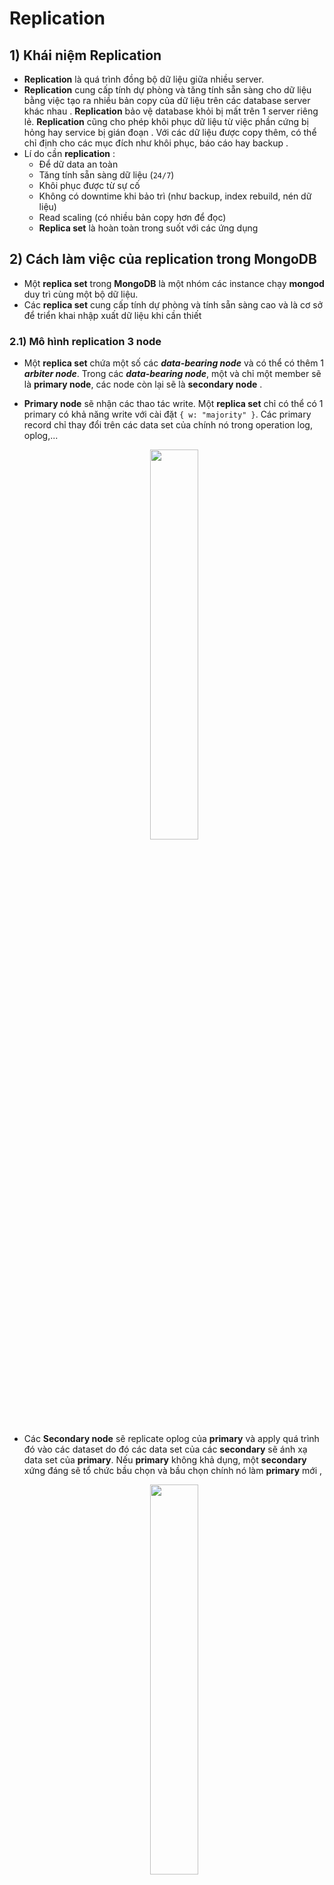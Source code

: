 # Replication
## **1) Khái niệm Replication**
- **Replication** là quá trình đồng bộ dữ liệu giữa nhiều server.
- **Replication** cung cấp tính dự phòng và tăng tính sẵn sàng cho dữ liệu bằng việc tạo ra nhiều bản copy của dữ liệu trên các database server khác nhau . **Replication** bảo vệ database khỏi bị mất trên 1 server riêng lẻ. **Replication** cũng cho phép khôi phục dữ liệu từ việc phần cứng bị hỏng hay service bị gián đoạn . Với các dữ liệu được copy thêm, có thể chỉ định cho các mục đích như khôi phục, báo cáo hay backup .
- Lí do cần **replication** :
    - Để dữ data an toàn
    - Tăng tính sẵn sàng dữ liệu (`24/7`)
    - Khôi phục được từ sự cố
    - Không có downtime khi bảo trì (như backup, index rebuild, nén dữ liệu)
    - Read scaling (có nhiều bản copy hơn để đọc)
    - **Replica set** là hoàn toàn trong suốt với các ứng dụng
## **2) Cách làm việc của replication trong MongoDB**
- Một **replica set** trong **MongoDB** là một nhóm các instance chạy **mongod** duy trì cùng một bộ dữ liệu. 
- Các **replica set** cung cấp tính dự phòng và tính sẵn sàng cao và là cơ sở để triển khai nhập xuất dữ liệu khi cần thiết
### **2.1) Mô hình replication 3 node**
- Một **replica set** chứa một số các ***data-bearing node*** và có thể có thêm 1 ***arbiter node***. Trong các ***data-bearing node***, một và chỉ một member sẽ là **primary node**, các node còn lại sẽ là **secondary node** .
- **Primary node** sẽ nhận các thao tác write. Một **replica set** chỉ có thể có 1 primary có khả năng write với cài đặt `{ w: "majority" }`. Các primary record chỉ thay đổi trên các data set của chính nó trong operation log, oplog,...

    <p align=center><img src=https://i.imgur.com/In34Te3.png width=40%></p>

- Các **Secondary node** sẽ replicate oplog của **primary** và apply quá trình đó vào các dataset do đó các data set của các **secondary** sẽ ánh xạ data set của **primary**. Nếu **primary** không khả dụng, một **secondary** xứng đáng sẽ tổ chức bầu chọn và bầu chọn chính nó làm **primary** mới ,

    <p align=center><img src=https://i.imgur.com/MoRiAmK.png width=40%></p>

- Trong một vài trường hợp (ví dụ như có 1 **primary** và 1 **secondary** nhưng không có thêm chi phí cho một **secondary** nữa), có thể chọn cách add thêm moojtn instance chạy `mongod` vào **replica set** như một **arbiter**. Một **arbiter** tham gia vào bình vầu nhưng sẽ không giữ data (hay không cung cấp cơ chế dự phòng dữ liệu)

    <p align=center><img src=https://i.imgur.com/V9i3jBA.png width=40%></p>

### **2.2) Cơ chế bình bầu giữa các node**
- **Replica set** sử dụng việc bình bầu để quyết định member nào sẽ là primary. **Replica set** thực hiện bình bầu primary khi xảy ra các event sau :
    - Thêm một node mới vào **replica set**
    - Khởi tạo một **replica set**
    - Thực hiện maintainance **replica set** bằng cách sử dụng phương thức `rs.stepDown()` hoặc `rs.reconfig()`, và các **secondary** sẽ mất kết nối tới **primary** lâu hơn thời gian timeout được cấu hình (mặc định `10s`)
- **Replica set** không thể thực hiện write dữ liệu cho tới khi việc bình bầu thành công. **Replica set** chỉ thực hiện được các câu truy vấn khi các **secondary** cũng có khả năng thực hiện được .
- Cơ chế bình bầu này cũng được gọi là cơ chế **Automatic Failover** :

    <p align=center><img src=https://i.imgur.com/W06mjKc.png width=40%></p>

#### **Các yếu tố ảnh hưởng đến việc bình bầu **primary****
- Giao thức **Replication Election Protocol** :
    - Từ version `4.0`, **MongoDB** chỉ hỗ trợ **replica set protocol version 1 `(pv1)`**
    - Tham khảo : [Replica Set Protocol Version](https://docs.mongodb.com/manual/reference/replica-set-protocol-versions/)
- **Heartbeat** :
    - Các member của **replica set** gửi các heartbeat (ping) tới nhau mỗi `2s`. Nếu heartbeat không phản hồi trong `10s`, các member khác sẽ đánh dấu member quá hạn này là *không thể truy cập được (inaccessible)*
- **Member Priority** :
    - Sau khi **replica set** chọn ra được 1 **primary**, thuật toán bầu chọn sẽ chọn những **secondary** có priority lớn nhất ở cuộc bầu chọn. **Member priority** ảnh hưởng đến cả thời gian và kết quả của cuộc bầu chọn. Các **secondary** có **priority** cao hơn sẽ tham gia bầu chọn trước, và có cơ hội thắng cao hơn. Tuy nhiên, cũng có trường hợp **priority** thấp hơn được chọn. Các member sẽ tiếp tục bầu cử cho đến khi chọn được thành viên tốt nhất .
    - Member có **priority** là `0` sẽ không thể trở thành **primary** và cũng không thể tham gia bầu cử
    - Tham khảo : [Priority 0](https://docs.mongodb.com/manual/core/replica-set-priority-0-member/)
- **Mirrored Reads** :
    - Bắt đầu từ phiên bản `4.4`, **MongoDB** cung cấp cơ chế **mirror reads** để trước vào bộ nhớ cache của các **secondary** với dữ liệu được truy cập gần đây nhất . Với **mirror reads**, **primary** có thể ánh xạ tập hợp các thao tác mà nó nhận được đến và gửi chúng đến các **secondary**. Việc ánh xạ cache như vậy cũng giúp hiệu suất được phục hồi nhanh hơn sau khi việc bầu chọn diễn ra .
    - Tham khảo : [Mirror Reads](https://docs.mongodb.com/manual/replication/#mirrored-reads)
- **Mất Data Center** :
    - Với các **replica set** được phân tán, việc mất kết nối 1 data center cũng có thể ảnh hưởng đến khả năng của các member còn lại trong các data center khác khi bầu chọn **primary** .
    - Nếu có thể, hãy phân phối các member của **replica set** trên nhiều data center để tối đa hóa khả năng ngay cả khi mất một data center, các member khác cũng có thể bầu chọn lại **primary** .
    - Tham khảo : [Phân tán replica set trên 1 hoặc nhiều Datacenter](https://docs.mongodb.com/manual/core/replica-set-architecture-geographically-distributed/)
- **Network partition** :
    - Việc chia mạng có thể tách một **primary** vào phân vùng mạng mà ít thấy được các node khác . Khi **primary** phát hiện ra nó chỉ có thể giao tiếp với một số ít các node trong **replica set**, nó sẽ tự động bước xuống và trở thành **secondary** . Một member khác, có thể giao tiếp với nhiều node nhất trong **replica set** sẽ độc lập đứng lên tổ chức bầu chọn lại để trở thành **primary** .
#### **Các member được tham gia quá trình bầu chọn**
- Phần cấu hình `members[n].votes` của member trong **replica set**  và member state sẽ quyết định xem member có được ở trong cuộc bầu chọn không .
- Tất cả các member có `members[n].votes` sẽ được tham gia bầu chọn. Để loại trừ một member không cho tham gia bầu chọn, đổi giá trị này thành `0` .
    - Các member không được vote (`votes = 0`) phải có priority là `0`
    - Member có priority > `0` không thể đặt `votes = 0`
- Chỉ có các member được quyền vote ở đang trong các trạng thái (state) sau thì mới được tham gia vote :
    - `PRIMARY`
    - `SECONDARY`
    - `STARTUP2`
    - `RECOVERING`
    - `ARBITER`
    - `ROLLBACK`
#### **Các member không được tham gia bầu chọn**
- Mặc dù các member không có quyền sẽ không được bầu chọn, các member này vẫn giữ bản copy dữ liệu của **replica set** và có thể chấp nhận thao tác đọc từ các ứng dụng của client .
- Bởi vì **replica set** có tới `50` member, nhưng chỉ có `7` member được tham gia vote, non-voting member sẽ cho phép **replica set** có nhiều hơn 7 member .
- **VD :** Có `9` member trong **replica set** thì sẽ có `7` member được vote và 2 member không được vote :

    <p align=center><img src=https://i.imgur.com/3G1TFzr.png width=40%></p>

    - Non-vote member sẽ có cả `votes=0` và `priority=0` như sau :
        ```json
        {
            "_id" : <num>,
            "host" : <hostname:port>,
            "arbiterOnly" : false,
            "buildIndexes" : true,
            "hidden" : false,
            "priority" : 0,
            "tags" : {

            },
            "slaveDelay" : NumberLong(0),
            "votes" : 0
        }
        ```
## **3) Các kiến trúc deploy Replica set**
### **3.1) Kiến trúc 3 member**
- Số lượng member tối thiểu của **replica set** để thấy được lợi ích của nó là `3` member. Một **replica set** với `3` member có thể là cả `3` member đều mang dữ liệu (**Primary-Secondary-Secondary** - nên dùng) hoặc trường hợp khác cần tiết kiệm chi phí hơn khi thêm member mang dữ liệu thứ 3, đó là 2 member mang dữ liệu và 1 **arbiter** (**Primary-Secondary-Arbiter**)
#### **3.1.1) Kiến trúc Primary-Secondary-Secondary (P-S-S)**
- Một **replica set** với 3 members lưu trữ data có :
    - 1 **primary**
    - 2 **secondary**. Các **secondary** đều có thể trở thành **primary** sau khi bình chọn .

        <p align=center><img src=https://i.imgur.com/MqYQLGz.png width=40%></p>

- Cách deploy này cung cấp 2 bản copy hoàn chỉnh của data set tại mọi thời điểm trong **primary**. **Replica set** cung cấp khả năng chịu lỗi và tính sẵn sàng. Nếu **primary** không khả dụng, **replica set** sẽ bầu chọn **secondary** và tiếp tục hoạt động . **Primary** cũ sẽ join lại sau khi khả dụng .

    <p align=center><img src=https://i.imgur.com/GF5s77Z.png width=40%></p>

#### **3.1.2) Kiến trúc Primary-Secondary-Arbiter (P-S-A)**
- Một **replica set** với 2 members lưu trữ data có :
    - 1 **primary**
    - 1 **secondary**. **Secondary** đều có thể trở thành **primary** sau khi bình chọn .
    - 1 **arbiter**. **Arbiter** sẽ chỉ vote khi bình chọn .

    <p align=center><img src=https://i.imgur.com/oGPYX16.png width=40%></p>

- Bởi vì **arbiter** không chứa bản copy data, cách deploy này chỉ cung cấp 1 bản copy hoàn chỉnh duy nhất. **Arbiter** yêu cầu ít tài nguyên hơn, nhưng tính dự phòng và khả năng chịu lỗi hạn chế hơn .
- Tuy nhiên, cách deploy này vẫn đảm bảo được tính sẵn sàng nếu **primary** hoặc **secondary** bị chết. Nếu **primary** chết, **replica set** sẽ bầu chọn **secondary** làm **primary** .

    <p align=center><img src=https://i.imgur.com/wXAGR4P.png width=40%></p>

### **3.2) Phân phối Replica Set ở một hoặc hai DataCenter**
## **4) Deploy Replica Set**
### **4.1) Mô hình Primary-Secondary-Secondary**
#### **Mô hình**
<p align=center><img src=https://i.imgur.com/wY3xp9n.png></p>

#### **Cài đặt MongoDB trên cả 3 node**
#### **Cấu hình Replica Set**
- **B1 :** Cấu hình hostname chi cả 3 node :
    ```
    # hostnamectl set-hostname [mongodb_1|mongodb_2|mongodb_3]
    ```
- **B2 :** Khai báo file `/etc/hosts` trên cả 3 node :
    ```
    # echo "10.5.10.151 mongodb_1" >> /etc/hosts
    # echo "10.5.10.153 mongodb_2" >> /etc/hosts
    # echo "10.5.10.161 mongodb_3" >> /etc/hosts
    ```
- **B3 :** Khai báo tên **replica set** và **bind IP** trên cả 3 node :
    ```
    # vi /etc/mongod.conf
    ```
    - Chỉnh sửa nội dung sau:
        ```yaml
        ...
        net:
            bindIp: localhost,<hostname(s)|ip address(es)>
        ...
        replication:
            replSetName: "rs0"
        ...
        ```
- **B4 :** Khởi động lại dịch vụ `mongod` :
    ```
    # systemctl restart mongod
    ```
- **B5 :** Trên một node bất kỳ, khởi tạo **replica set**:
    ```
    # mongo
    > rs.initiate()
    {
            "info2" : "no configuration specified. Using a default configuration for the set",
            "me" : "10.5.10.151:27017",
            "ok" : 1,
            "$clusterTime" : {
                    "clusterTime" : Timestamp(1602729545, 1),
                    "signature" : {
                            "hash" : BinData(0,"AAAAAAAAAAAAAAAAAAAAAAAAAAA="),
                            "keyId" : NumberLong(0)
                    }
            },
            "operationTime" : Timestamp(1602729545, 1)
    }
    rs0:SECONDARY>
    ```
- **B6 :** Add các member vào **replica set** :
    ```
    rs0:SECONDARY> rs.add('mongodb_2:27017')
    {
            "ok" : 1,
            "$clusterTime" : {
                    "clusterTime" : Timestamp(1602729787, 1),
                    "signature" : {
                            "hash" : BinData(0,"AAAAAAAAAAAAAAAAAAAAAAAAAAA="),
                            "keyId" : NumberLong(0)
                    }
            },
            "operationTime" : Timestamp(1602729787, 1)
    }
    rs0:PRIMARY>
    ```
    ```
    rs0:PRIMARY> rs.add('mongodb_3:27017')
    {
            "ok" : 1,
            "$clusterTime" : {
                    "clusterTime" : Timestamp(1602729838, 1),
                    "signature" : {
                            "hash" : BinData(0,"AAAAAAAAAAAAAAAAAAAAAAAAAAA="),
                            "keyId" : NumberLong(0)
                    }
            },
            "operationTime" : Timestamp(1602729838, 1)
    }
    rs0:PRIMARY>
    ```
- **B7 :** Kiểm tra trạng thái của **replica set** :
    ```
    rs0:PRIMARY> rs.status()
    {
            "set" : "rs0",
            "date" : ISODate("2020-10-15T02:45:42.686Z"),
            "myState" : 1,
            "term" : NumberLong(1),
            "syncSourceHost" : "",
            "syncSourceId" : -1,
            "heartbeatIntervalMillis" : NumberLong(2000),
            "majorityVoteCount" : 2,
            "writeMajorityCount" : 2,
            "votingMembersCount" : 3,
            "writableVotingMembersCount" : 3,
            "optimes" : {
                    "lastCommittedOpTime" : {
                            "ts" : Timestamp(1602729935, 1),
                            "t" : NumberLong(1)
                    },
                    "lastCommittedWallTime" : ISODate("2020-10-15T02:45:35.812Z"),
                    "readConcernMajorityOpTime" : {
                            "ts" : Timestamp(1602729935, 1),
                            "t" : NumberLong(1)
                    },
                    "readConcernMajorityWallTime" : ISODate("2020-10-15T02:45:35.812Z"),
                    "appliedOpTime" : {
                            "ts" : Timestamp(1602729935, 1),
                            "t" : NumberLong(1)
                    },
                    "durableOpTime" : {
                            "ts" : Timestamp(1602729935, 1),
                            "t" : NumberLong(1)
                    },
                    "lastAppliedWallTime" : ISODate("2020-10-15T02:45:35.812Z"),
                    "lastDurableWallTime" : ISODate("2020-10-15T02:45:35.812Z")
            },
            "lastStableRecoveryTimestamp" : Timestamp(1602729905, 1),
            "electionCandidateMetrics" : {
                    "lastElectionReason" : "electionTimeout",
                    "lastElectionDate" : ISODate("2020-10-15T02:39:05.734Z"),
                    "electionTerm" : NumberLong(1),
                    "lastCommittedOpTimeAtElection" : {
                            "ts" : Timestamp(0, 0),
                            "t" : NumberLong(-1)
                    },
                    "lastSeenOpTimeAtElection" : {
                            "ts" : Timestamp(1602729545, 1),
                            "t" : NumberLong(-1)
                    },
                    "numVotesNeeded" : 1,
                    "priorityAtElection" : 1,
                    "electionTimeoutMillis" : NumberLong(10000),
                    "newTermStartDate" : ISODate("2020-10-15T02:39:05.767Z"),
                    "wMajorityWriteAvailabilityDate" : ISODate("2020-10-15T02:39:05.809Z")
            },
            "members" : [
                    {
                            "_id" : 0,
                            "name" : "10.5.10.151:27017",
                            "health" : 1,
                            "state" : 1,
                            "stateStr" : "PRIMARY",
                            "uptime" : 518,
                            "optime" : {
                                    "ts" : Timestamp(1602729935, 1),
                                    "t" : NumberLong(1)
                            },
                            "optimeDate" : ISODate("2020-10-15T02:45:35Z"),
                            "syncSourceHost" : "",
                            "syncSourceId" : -1,
                            "infoMessage" : "",
                            "electionTime" : Timestamp(1602729545, 2),
                            "electionDate" : ISODate("2020-10-15T02:39:05Z"),
                            "configVersion" : 3,
                            "configTerm" : 1,
                            "self" : true,
                            "lastHeartbeatMessage" : ""
                    },
                    {
                            "_id" : 1,
                            "name" : "mongodb_2:27017",
                            "health" : 1,
                            "state" : 2,
                            "stateStr" : "SECONDARY",
                            "uptime" : 154,
                            "optime" : {
                                    "ts" : Timestamp(1602729935, 1),
                                    "t" : NumberLong(1)
                            },
                            "optimeDurable" : {
                                    "ts" : Timestamp(1602729935, 1),
                                    "t" : NumberLong(1)
                            },
                            "optimeDate" : ISODate("2020-10-15T02:45:35Z"),
                            "optimeDurableDate" : ISODate("2020-10-15T02:45:35Z"),
                            "lastHeartbeat" : ISODate("2020-10-15T02:45:42.313Z"),
                            "lastHeartbeatRecv" : ISODate("2020-10-15T02:45:42.313Z"),
                            "pingMs" : NumberLong(0),
                            "lastHeartbeatMessage" : "",
                            "syncSourceHost" : "10.5.10.151:27017",
                            "syncSourceId" : 0,
                            "infoMessage" : "",
                            "configVersion" : 3,
                            "configTerm" : 1
                    },
                    {
                            "_id" : 2,
                            "name" : "mongodb_3:27017",
                            "health" : 1,
                            "state" : 2,
                            "stateStr" : "SECONDARY",
                            "uptime" : 104,
                            "optime" : {
                                    "ts" : Timestamp(1602729935, 1),
                                    "t" : NumberLong(1)
                            },
                            "optimeDurable" : {
                                    "ts" : Timestamp(1602729935, 1),
                                    "t" : NumberLong(1)
                            },
                            "optimeDate" : ISODate("2020-10-15T02:45:35Z"),
                            "optimeDurableDate" : ISODate("2020-10-15T02:45:35Z"),
                            "lastHeartbeat" : ISODate("2020-10-15T02:45:42.325Z"),
                            "lastHeartbeatRecv" : ISODate("2020-10-15T02:45:42.497Z"),
                            "pingMs" : NumberLong(0),
                            "lastHeartbeatMessage" : "",
                            "syncSourceHost" : "mongodb_2:27017",
                            "syncSourceId" : 1,
                            "infoMessage" : "",
                            "configVersion" : 3,
                            "configTerm" : 1
                    }
            ],
            "ok" : 1,
            "$clusterTime" : {
                    "clusterTime" : Timestamp(1602729935, 1),
                    "signature" : {
                            "hash" : BinData(0,"AAAAAAAAAAAAAAAAAAAAAAAAAAA="),
                            "keyId" : NumberLong(0)
                    }
            },
            "operationTime" : Timestamp(1602729935, 1)
    }
- **B8 :** Kiểm tra các cấu hình của **replica set** :
    ```
    rs0:PRIMARY> rs.conf()
    {
            "_id" : "rs0",
            "version" : 3,
            "term" : 1,
            "protocolVersion" : NumberLong(1),
            "writeConcernMajorityJournalDefault" : true,
            "members" : [
                    {
                            "_id" : 0,
                            "host" : "10.5.10.151:27017",
                            "arbiterOnly" : false,
                            "buildIndexes" : true,
                            "hidden" : false,
                            "priority" : 1,
                            "tags" : {

                            },
                            "slaveDelay" : NumberLong(0),
                            "votes" : 1
                    },
                    {
                            "_id" : 1,
                            "host" : "mongodb_2:27017",
                            "arbiterOnly" : false,
                            "buildIndexes" : true,
                            "hidden" : false,
                            "priority" : 1,
                            "tags" : {

                            },
                            "slaveDelay" : NumberLong(0),
                            "votes" : 1
                    },
                    {
                            "_id" : 2,
                            "host" : "mongodb_3:27017",
                            "arbiterOnly" : false,
                            "buildIndexes" : true,
                            "hidden" : false,
                            "priority" : 1,
                            "tags" : {

                            },
                            "slaveDelay" : NumberLong(0),
                            "votes" : 1
                    }
            ],
            "settings" : {
                    "chainingAllowed" : true,
                    "heartbeatIntervalMillis" : 2000,
                    "heartbeatTimeoutSecs" : 10,
                    "electionTimeoutMillis" : 10000,
                    "catchUpTimeoutMillis" : -1,
                    "catchUpTakeoverDelayMillis" : 30000,
                    "getLastErrorModes" : {

                    },
                    "getLastErrorDefaults" : {
                            "w" : 1,
                            "wtimeout" : 0
                    },
                    "replicaSetId" : ObjectId("5f87b64957ab1886d4ee13b6")
            }
    }
    ```
- **B9 :** Thử tạo document trên node **primary** và kiểm tra kết quả trên các node khác :
    ```
    rs0:PRIMARY> use mydb
    switched to db mydb
    rs0:PRIMARY> db.movie.insert({"name": "The Avengers", "year": 2012})
    WriteResult({ "nInserted" : 1 })
    ```
### **4.2) Mô hình Primary-Secondary-Arbiter**
#### **Mô hình**
<img src=https://i.imgur.com/ghHY0hD.png>

- Thực hiện tương tự các bước như mô hình **P-S-S** cho đến bước thêm member .
- Thêm member trên primary :
    ```shell
    rs0:PRIMARY> rs.add("10.5.10.153:27017")
    rs0:PRIMARY> rs.addArb("10.5.10.161:27017")
    ```
## **5) Các command thường dùng với Replication**
### **5.1) Các lệnh kết nối database**
- Kết nối vào **replica** :
    ```
    # mongo --host <replica_name>/<replica_member>:<port>
    ```
    - **VD :**
        ```
        # mongo --host rs0/10.5.10.151:27017
        ```
### **5.2) Mongo shell**
- Khởi tạo **replica set** :
    ```shell
    > rs.initiate()
    ```
- Thêm member vào **replica** :
    ```shell
    > rs.add("host:port")
    ```
- Thêm **Arbiter** vào **replica** :
    ```shell
    > rs.addArb("host:port")
    ```
- Xóa member khỏi **replica** :
    ```shell
    > rs.remove("host:port")
    ```
- Xem thông tin **primary** và **secondary** trong **replica** :
    ```shell
    > rs.status()
    ```
- Xem thông tin cấu hình của **replica** :
    ```shell
    > rs.conf()
    ```
- Kiểm tra nhanh thông tin master của db :
    ```shell
    > db.isMaster()
    ```
- Thay thế member :
    ```shell
    > cfg = rs.conf()
    > cfg.members[0].host = "<new_host>"
    > rs.reconfig(cfg)
    ```
    > `[0]` là thứ tự của host trong `status()` hoặc `conf()`. Có thể thay đổi
- Thay đổi priority :
    ```shell
    > cfg = rs.conf()
    > cfg.members[0].priority = <new_value>
    > rs.reconfig(cfg)
    ```
    > `[0]` là thứ tự của host trong `status()` hoặc `conf()`. Có thể thay đổi
## **6) Connection String URI Format**
### **6.1) Standard Connection String Format**
- Định dạng connection URI này được sử dụng để connect đến các mô hình : **standalone**, **replica set** hoặc **sharded cluster** .
- Định dạng URI sẽ có cấu trúc sau :
    ```
    mongodb://[username:password@]host1[:port1][,...hostN[:portN]][/[defaultauthdb][?options]]
    ```
    - Trong đó :
        - `mongodb://` : phần prefix bắt buộc để nhận dạng standard connection
        - `username:password@` : thông tin xác thực (không bắt buộc)
            - Nếu được chỉ định, client sẽ xác thực user trên `authSource`. Nếu `authSource` không được chỉ định, client sẽ xác thực trên `defaultauthdb`. Nếu `defaultauthdb` không được chỉ định, sẽ xác thực trên database `admin`
            - Nếu username hoặc password có chứa các ký tự `@`, `:`, `/`, `%`, sử dụng [percent encoding](https://tools.ietf.org/html/rfc3986#section-2.1)
        - `host[:port]` : Host (và tùy chọn port) mà `mongod` instance (hoặc `mongos` instance cho cluster) đang chạy. Có thể chỉ định hostname, IP hoặc UNIX domain socket. Nếu không chỉ định `port`, mặc định sử dụng `27017` .
        - `/defaultauthdb` : tên database xác thực
        - `?<options>` : [Tham khảo thêm](https://docs.mongodb.com/manual/reference/connection-string/#connections-connection-options)
- **VD :**
    - Kết nối **Standalone** :
        ```
        mongodb://mongodb0.example.com:27017
        ```
        hoặc
        ```
        mongodb://myDBReader:Password123@mongodb0.example.com:27017/?authSource=admin
        ```
    - Kết nối **Replica Set** : kết nối `mongod` instance trong **Replica Set** :
        ```
        mongodb://mongodb0.example.com:27017,mongodb1.example.com:27017,mongodb2.example.com:27017/?replicaSet=myRepl
        ```
        hoặc
        ```
        mongodb://myDBReader:Password123@mongodb0.example.com:27017,mongodb1.example.com:27017,mongodb2.example.com:27017/?authSource=admin&replicaSet=myRepl
        ```
    - Kết nối **Sharded Cluster** : kết nối `mongos` instance :
        ```
        mongodb://mongos0.example.com:27017,mongos1.example.com:27017,mongos2.example.com:27017
        ```
        hoặc
        ```
        mongodb://myDBReader:Password123@mongos0.example.com:27017,mongos1.example.com:27017,mongos2.example.com:27017/?authSource=admin
        ```
- Cách kết nối **Mongo Shell** sử dụng connection string URI :
    ```
    mongo <mongo_connection_URI>
    ```
    - **VD :**
        ```
        mongo mongodb://mongodb0.example.com:27017
        ```
### **6.2) DNS Seed List Connection Format**
- [Tham khảo thêm](https://docs.mongodb.com/manual/reference/connection-string/#dns-seed-list-connection-format)

## **7) Read Preferences**
- Mặc định, application sẽ điều hướng read request đến **primary member** của **replica set**. Read request chỉ từ **primary** gọi là ***strict consistency*** với ý nghĩa application sẽ luôn lấy data state mới nhất .
- Nếu application không yêu cầu luôn trả về phiên bản mới nhất của data thì có thể điều chỉnh read preference của **mongoDB** để scale out read . Read từ **secondary** gọi là ***eventual consistency*** với ý nghĩa rồi cuối cùng thì thế nào data state trên secondary cũng đồng nhất với **primary**.
<p align=center><img src=https://i.imgur.com/mM8YnlE.png width=40%></p>

- Các mode **read preference** :
    - **primary** : mặc định, mọi read request sẽ chỉ đi đến **primary**
    - **primaryPreferred** : mọi read request sẽ đi đến **primary** nhưng nếu primary không khả dụng nó sẽ đi đến **secondary**
    - **secondary** : mọi read request sẽ chỉ đi đến **secondary**
    - **secondaryPreferred** : mọi read request sẽ đi đến **secondary** nhưng nếu tất cả các **secondary** đều không khả dụng nó sẽ đi đến **primary**.
    - **nearest** : read request sẽ đến member có network latency thấp nhất không phân biệt member đó là **primary** hay **secondary**.
- Các member trong **Replica set** có thể lag so với **primary** do nghẽn mạng, băng thông disk thấp, ... Tùy chọn `maxStalenessSeconds` cho phép chỉ định khoảng thời gian lag tối đa để read từ các **secondary**. Khi độ trễ ước tính của **secondary** vượt quá `maxStalenessSeconds`, client sẽ ngưng hoạt động read từ nó
- **VD1 :** Truy vấn với read preference `nearest` :
    ```
    > db.movie.find().readPref('nearest')
    ```
- **VD2 :** Khai báo read preference từ connection URI :
    ```
    mongodb://mongos1.example.com,mongos2.example.com/?readPreference=secondary&maxStalenessSeconds=120
    ```
## **8) Write concern**
- **Write concern** cho **replica set** mô tả số ***data-bearing member*** - node mang data (như **primary** và **secondary**, không phải **arbiter**) sẽ phải xác nhận việc write request thực hiện thành công.
- Mặc định, application chỉ có thể biết được write request có thành công không trên **primary**, không thể biết được liệu write request đã được replicate thành công đến các **secondary** chưa .
<p align=center><img src=https://i.imgur.com/oHIykmi.png width=40%></p>

- **MongoDB** cho phép thay đổi hành vi mặc định của write concern. Application có thể lựa chọn thay đổi write concern ngay trong write request. Hành vi **write concern** thay đổi chỉ áp dụng cho write request này.
- Từ vị trí application, nếu không áp dụng **write concern** hợp lý thì có thể dẫn đến việc write set bị mất khi thực hiện failover. Giả sử application dùng **write concern** mặc định nên kết quả trả về ngay sau khi **primary** xử lý xong write set nhưng có thể vì lý do nào đó mà write set đó chưa được replicate sang **secondary**. Phía application sẽ không biết điều này. Chẳng may tại thời điểm chưa kịp replicate sang các **secondary**, **primary** down, failover được thực hiện tự động, một **secondary** lên làm **primary** nhưng **secondary** này sẽ không có write set đó = > Dữ liệu bị mất .
- **VD1 :** Thay đổi **write concern** trên 1 request :
    ```
    > db.products.insert(
        { item: "envelopes", qty : 100, type: "Clasp" },
        { writeConcern: { w: 2, wtimeout: 5000 } }
    )
    ```
    - Write request này sẽ insert một item vào collection `products` và sẽ được trả về sau khi request thực hiện trên **primary** và ít nhất một **secondary** nữa (`w: 2`) hoặc nếu không có response trả về thì sẽ kết thúc trong vòng `5s` (`wtimeout: 5000`). Giá trị `wtimeout` tránh cho write request bị block lại quá lâu nếu như không đủ số member mà **write concern** cần.
- **VD2 :** Thay đổi **write concern** trên tất cả các write request :
    ```
    > cfg = rs.conf()
    > cfg.settings = {}
    > cfg.settings.getLastErrorDefaults = { w: "majority", wtimeout: 5000}
    > rs.reconfig(cfg)
    ```
    - Cấu hình trên sẽ yêu cầu **MongoDB** trả về kết quả sau khi write request được hoàn thành trên số lượng "`majority`" member hoặc trả về muộn nhất sau `5s`. "`Majority`" member là phần member chiếm nhiều hơn (quá nửa) trong một **replica set** (**VD :** trên một **replica set** có `5` member thì sẽ có `majority = 3` - gồm `1` **primary** và `2` **secondary** ). `Majority` sẽ luôn chứa **primary**. 

https://kipalog.com/posts/Replica-set-trong-MongoDB

## **9) Các kiểu secondary member trong Replica set**
### **9.1) Priority 0 Replica Set Members**
- Là một secondary member không bao giờ có thể trở thành primary được, cũng không thể tự tạo một event bầu chọn primary, tuy nhiên vẫn có thể tham gia vào quá trình voting. 
- Vai trò của **priority 0 member** giống như một ***standby member*** được dùng để thay thế các **secondary member** không khả dụng . 
<p align=center><img src=https://i.imgur.com/NQVIJRm.png width=40%></p>

- Một trường hợp khác mà **priority 9 member** được dùng là khi các member có thông số hardware mạnh yếu khác nhau. Các member khỏe hơn có thể được đẩy lên làm **primary** cho failover. Các member yếu hơn thì có thể giữ ở vị trí **secondary**
### **9.2) Hidden Replica Set Members**
- Cũng là một **priority 0 member** nên nó không thể trở thành **primary** tuy nhiên vẫn tham gia vào quá trình voting. 
- Điểm khác biệt là dạng member này hoàn toàn ẩn đi đối với client. Client sẽ không gửi request đến **hidden member** do đó ngoài quá trình **replication**, trên **hidden member** không còn traffic nào khác. Vì vậy có thể sử dụng **hidden member** trong vai trò backup hoặc reporting server. Tuy nhiên sử dụng với vai trò backup thì cũng có rủi ro vì nó vẫn là bản sao của **primary**. Giả sử một developer vô tình xóa 1 document khỏi collection trên **primary** thì quá trình này cũng xảy ra trên **hidden member**, vậy sẽ không có ý nghĩa backup nữa.
<p align=center><img src=https://i.imgur.com/EXK4Vvu.png width=40%></p>

- Cấu hình một **secondary** thành **Hidden member** :
    ```
    > cfg = rs.conf()
    > cfg.members[0].priority = 0
    > cfg.members[0].hidden = true
    > rs.reconfig(cfg)
    ```
- Sau khi cấu hình **hidden member**, sẽ không thể nhìn thấy member đó trong output của lệnh `db.isMaster()` nữa
### **9.3) Delayed Replica Set Members**
- Là một **priority 0**, và cũng là **hidden member**, vẫn tham gia vào quá trình voting khi failover. Đây là loại member sẽ giải quyết hoàn hảo các vấn đề của 2 loại member trên.
- **Delay member** cũng replicate data từ oplog của **primary** như các **secondary** khác nhưng có khác một chút là data set của **delay member** luôn cũ hơn của **primar** một khoảng thời gian nhất định. Khoảng thời gian này gọi là `slaveDelay` và có thể cấu hình được .
<p align=center><img src=https://i.imgur.com/k7w6ZSH.png width=40%></p>

- Như vậy, nếu có một sự cố vô ý mất dữ liệu do thao tác sai, thì ta vẫn có thể có cơ hội recover lại dữ liệu trước đó . Tuy nhiên, lượng data cũng sẽ bị hụt đi trong khoảng thời gian `slaveDelay` đó .
> Mỗi loại secondary member đều có ưu và nhược điểm của nó cùng các use case để sử dụng khác nhau
- Cấu hình **Delayed member** :
    ```
    > cfg = rs.conf()
    > cfg.members[0].priority = 0
    > cfg.members[0].hidden = true
    > cfg.members[0].slaveDelay = 3600
    > rs.reconfig(cfg)
    ```